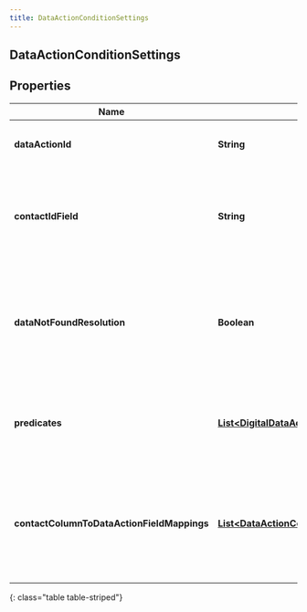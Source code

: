 ```yaml
---
title: DataActionConditionSettings
---
```

## DataActionConditionSettings


## Properties

| Name | Type | Description | Notes |
| ------------ | ------------- | ------------- | ------------- |
| **dataActionId** | <!----><!---->**String**<!----> | The Data Action Id to use for this condition. |  |
| **contactIdField** | <!----><!---->**String**<!----> | The input field from the data action that the contactId will be passed into. |  |
| **dataNotFoundResolution** | <!----><!---->**Boolean**<!----> | The result of this condition if the data action returns a result indicating there was no data. |  |
| **predicates** | <!----><!---->[**List&lt;DigitalDataActionConditionPredicate&gt;**](DigitalDataActionConditionPredicate.html)<!----> | A list of predicates defining the comparisons to use for this condition. |  [optional] |
| **contactColumnToDataActionFieldMappings** | <!----><!---->[**List&lt;DataActionContactColumnFieldMapping&gt;**](DataActionContactColumnFieldMapping.html)<!----> | A list of mappings defining which contact data fields will be passed to which data action input fields. |  [optional] |
{: class="table table-striped"}



